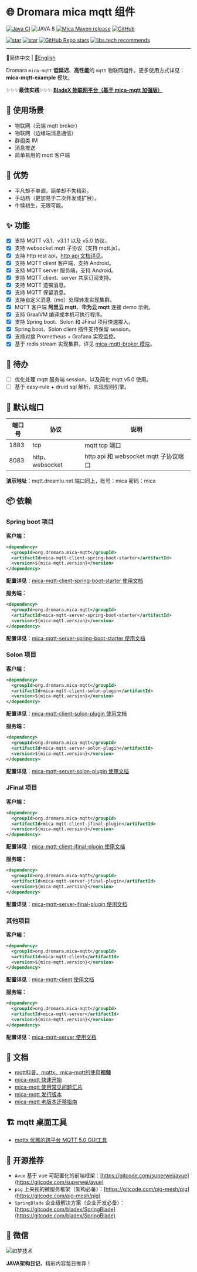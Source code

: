 # 🌐 Dromara mica mqtt 组件
[![Java CI](https://github.com/dromara/mica-mqtt/workflows/Java%20CI/badge.svg)](https://github.com/dromara/mica-mqtt/actions)
![JAVA 8](https://img.shields.io/badge/JDK-1.8+-brightgreen.svg)
[![Mica Maven release](https://img.shields.io/maven-central/v/org.dromara.mica-mqtt/mica-mqtt-codec?style=flat-square)](https://central.sonatype.com/artifact/org.dromara.mica-mqtt/mica-mqtt-codec/versions)
[![GitHub](https://img.shields.io/github/license/dromara/mica-mqtt.svg?style=flat-square)](https://github.com/dromara/mica-mqtt/blob/master/LICENSE)

[![star](https://gitcode.com/dromara/mica-mqtt/star/badge.svg)](https://gitcode.com/dromara/mica-mqtt)
[![star](https://gitee.com/dromara/mica-mqtt/badge/star.svg?theme=dark)](https://gitee.com/dromara/mica-mqtt/stargazers)
[![GitHub Repo stars](https://img.shields.io/github/stars/dromara/mica-mqtt?label=Github%20Stars)](https://github.com/dromara/mica-mqtt)
[![libs.tech recommends](https://libs.tech/project/295092573/badge.svg)](https://libs.tech/project/295092573/mica-mqtt)

---

📖简体中文 | [📖English](README.en.md)

Dromara `mica-mqtt` **低延迟**、**高性能**的 `mqtt` 物联网组件。更多使用方式详见： **mica-mqtt-example** 模块。

✨✨✨**最佳实践**✨✨✨ [**BladeX 物联网平台（基于 mica-mqtt 加强版）**](https://iot.bladex.cn?from=mica-mqtt) 

## 🍱 使用场景

- 物联网（云端 mqtt broker）
- 物联网（边缘端消息通信）
- 群组类 IM
- 消息推送
- 简单易用的 mqtt 客户端

## 🚀 优势
- 平凡却不单调，简单却不失精彩。
- 手动档（更加易于二次开发或扩展）。
- 牛犊初生，无限可能。

## ✨ 功能
- [x] 支持 MQTT v3.1、v3.1.1 以及 v5.0 协议。
- [x] 支持 websocket mqtt 子协议（支持 mqtt.js）。
- [x] 支持 http rest api，[http api 文档详见](docs/http-api.md)。
- [x] 支持 MQTT client 客户端，支持 Android。
- [x] 支持 MQTT server 服务端，支持 Android。
- [x] 支持 MQTT client、server 共享订阅支持。
- [x] 支持 MQTT 遗嘱消息。
- [x] 支持 MQTT 保留消息。
- [x] 支持自定义消息（mq）处理转发实现集群。
- [x] MQTT 客户端 **阿里云 mqtt**、**华为云 mqtt** 连接 demo 示例。
- [x] 支持 GraalVM 编译成本机可执行程序。
- [x] 支持 Spring boot、Solon 和 JFinal 项目快速接入。
- [x] Spring boot、Solon client 插件支持保留 session。
- [x] 支持对接 Prometheus + Grafana 实现监控。
- [x] 基于 redis stream 实现集群，详见 [mica-mqtt-broker 模块](mica-mqtt-broker)。

## 🌱 待办

- [ ] 优化处理 mqtt 服务端 session，以及简化 mqtt v5.0 使用。
- [ ] 基于 easy-rule + druid sql 解析，实现规则引擎。

## 🚨 默认端口

| 端口号 | 协议            | 说明                             |
| ------ | --------------- | -------------------------------- |
| 1883   | tcp             | mqtt tcp 端口                    |
| 8083   | http、websocket | http api 和 websocket mqtt 子协议端口 |

**演示地址**：mqtt.dreamlu.net 端口同上，账号：mica 密码：mica

## 📦️ 依赖

### Spring boot 项目
**客户端：**
```xml
<dependency>
  <groupId>org.dromara.mica-mqtt</groupId>
  <artifactId>mica-mqtt-client-spring-boot-starter</artifactId>
  <version>${mica-mqtt.version}</version>
</dependency>
```

**配置详见**：[mica-mqtt-client-spring-boot-starter 使用文档](starter/mica-mqtt-client-spring-boot-starter/README.md)

**服务端：**
```xml
<dependency>
  <groupId>org.dromara.mica-mqtt</groupId>
  <artifactId>mica-mqtt-server-spring-boot-starter</artifactId>
  <version>${mica-mqtt.version}</version>
</dependency>
```

**配置详见**：[mica-mqtt-server-spring-boot-starter 使用文档](starter/mica-mqtt-server-spring-boot-starter/README.md)

### Solon 项目
**客户端：**
```xml
<dependency>
  <groupId>org.dromara.mica-mqtt</groupId>
  <artifactId>mica-mqtt-client-solon-plugin</artifactId>
  <version>${mica-mqtt.version}</version>
</dependency>
```

**配置详见**：[mica-mqtt-client-solon-plugin 使用文档](starter/mica-mqtt-client-solon-plugin/README.md)

**服务端：**
```xml
<dependency>
  <groupId>org.dromara.mica-mqtt</groupId>
  <artifactId>mica-mqtt-server-solon-plugin</artifactId>
  <version>${mica-mqtt.version}</version>
</dependency>
```

**配置详见**：[mica-mqtt-server-solon-plugin 使用文档](starter/mica-mqtt-server-solon-plugin/README.md)

### JFinal 项目
**客户端：**
```xml
<dependency>
  <groupId>org.dromara.mica-mqtt</groupId>
  <artifactId>mica-mqtt-client-jfinal-plugin</artifactId>
  <version>${mica-mqtt.version}</version>
</dependency>
```

**配置详见**：[mica-mqtt-client-jfinal-plugin 使用文档](starter/mica-mqtt-client-jfinal-plugin/README.md)

**服务端：**
```xml
<dependency>
  <groupId>org.dromara.mica-mqtt</groupId>
  <artifactId>mica-mqtt-server-jfinal-plugin</artifactId>
  <version>${mica-mqtt.version}</version>
</dependency>
```

**配置详见**：[mica-mqtt-server-jfinal-plugin 使用文档](starter/mica-mqtt-server-jfinal-plugin/README.md)

### 其他项目

**客户端：**
```xml
<dependency>
  <groupId>org.dromara.mica-mqtt</groupId>
  <artifactId>mica-mqtt-client</artifactId>
  <version>${mica-mqtt.version}</version>
</dependency>
```

**配置详见**：[mica-mqtt-client 使用文档](mica-mqtt-client/README.md)

**服务端：**
```xml
<dependency>
  <groupId>org.dromara.mica-mqtt</groupId>
  <artifactId>mica-mqtt-server</artifactId>
  <version>${mica-mqtt.version}</version>
</dependency>
```

**配置详见**：[mica-mqtt-server 使用文档](mica-mqtt-server/README.md)

## 📝 文档
- [mqtt科普、mqttx、mica-mqtt的使用**视频**](https://www.bilibili.com/video/BV1wv4y1F7Av/)
- [mica-mqtt 快速开始](https://mica-mqtt.dromara.org/guide/)
- [mica-mqtt 使用常见问题汇总](https://mica-mqtt.dromara.org/faq/faq.html)
- [mica-mqtt 发行版本](https://mica-mqtt.dromara.org/version/changelog.html)
- [mica-mqtt 老版本迁移指南](https://mica-mqtt.dromara.org/version/update.html)

## 🏗️ mqtt 桌面工具
- [mqttx 优雅的跨平台 MQTT 5.0 GUI工具](https://mqttx.app)

## 🍻 开源推荐
- `Avue` 基于 vue 可配置化的前端框架：[https://gitcode.com/superwei/avue](https://gitcode.com/superwei/avue)
- `pig` 上央视的微服务框架（架构必备）：[https://gitcode.com/pig-mesh/pig](https://gitcode.com/pig-mesh/pig)
- `SpringBlade` 企业级解决方案（企业开发必备）：[https://gitcode.com/bladex/SpringBlade](https://gitcode.com/bladex/SpringBlade)

## 📱 微信

![如梦技术](docs/img/dreamlu-weixin.jpg)

**JAVA架构日记**，精彩内容每日推荐！